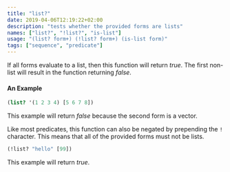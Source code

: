 ```yaml
---
title: "list?"
date: 2019-04-06T12:19:22+02:00
description: "tests whether the provided forms are lists"
names: ["list?", "!list?", "is-list"]
usage: "(list? form+) (!list? form+) (is-list form)"
tags: ["sequence", "predicate"]
---
```

If all forms evaluate to a list, then this function will return _true_. The first non-list will result in the function returning _false_.

#### An Example

```clojure
(list? '(1 2 3 4) [5 6 7 8])
```

This example will return _false_ because the second form is a vector.

Like most predicates, this function can also be negated by prepending the `!` character. This means that all of the provided forms must not be lists.

```clojure
(!list? "hello" [99])
```

This example will return _true_.

